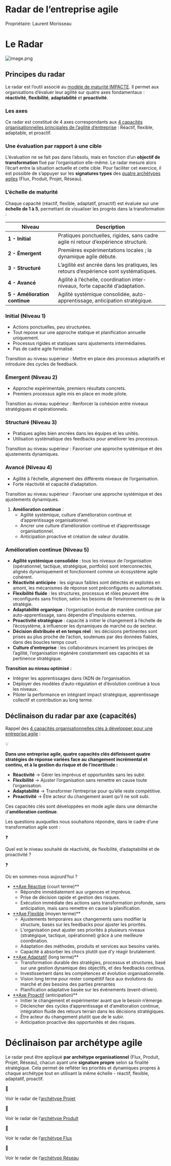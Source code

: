 # Radar de l’entreprise agile

Propriétaire: Laurent Morisseau

# Le Radar

![image.png](image.png)

## Principes du radar

Le radar est l’outil associé au [modèle de maturité IMPACTE](https://www.notion.so/Le-mod-le-de-maturit-IMPACTE-18b90eaf28ff8053a419ccaa7d91bc21?pvs=21). Il permet aux organisations d’évaluer leur agilité sur quatre axes fondamentaux : **réactivité**, **flexibilité**, **adaptabilité** et **proactivité**.

### Les axes

Ce radar est constitué de 4 axes correspondants aux [4 capacités organisationnelles principales de l’agilité d’entreprise](https://www.notion.so/Les-4-capacit-s-organisationnelles-cl-s-13790eaf28ff8077bff1ecf61771656f?pvs=21) : Réactif, flexible, adaptable, et proactif.

### Une évaluation par rapport à une cible

L’évaluation ne se fait pas dans l’absolu, mais en fonction d’un **objectif de transformation** fixé par l’organisation elle-même. Le radar mesure alors l’écart entre la situation actuelle et cette cible. Pour faciliter cet exercice, il est possible de s’appuyer sur les **signatures types** des [quatre archétypes agiles](https://www.notion.so/Les-4-arch-types-agiles-14290eaf28ff8004874de93022c243f8?pvs=21) (Flux, Produit, Projet, Réseau).

### L’échelle de maturité

Chaque capacité (réactif, flexible, adaptatif, proactif) est évaluée sur une **échelle de 1 à 5**, permettant de visualiser les progrès dans la transformation :

| **Niveau** | **Description** |
| --- | --- |
| **1 - Initial** | Pratiques ponctuelles, rigides, sans cadre agile ni retour d’expérience structuré. |
| **2 - Émergent** | Premières expérimentations locales ; la dynamique agile débute. |
| **3 - Structuré** | L’agilité est ancrée dans les pratiques, les retours d’expérience sont systématiques. |
| **4 - Avancé** | Agilité à l’échelle, coordination inter-niveaux, forte capacité d’adaptation. |
| **5 - Amélioration continue** | Agilité systémique consolidée, auto-apprentissage, anticipation stratégique. |

### **Initial (Niveau 1)**

- Actions ponctuelles, peu structurées.
- Tout repose sur une approche statique et planification annuelle uniquement.
- Processus rigides et statiques sans ajustements intermédiaires.
- Pas de cadre agile formalisé.

Transition au niveau supérieur : Mettre en place des processus adaptatifs et introduire des cycles de feedback.

### **Émergent (Niveau 2)**

- Approche expérimentale, premiers résultats concrets.
- Premiers processus agile mis en place en mode pilote.

Transition au niveau supérieur : Renforcer la cohésion entre niveaux stratégiques et opérationnels.

### **Structuré (Niveau 3)**

- Pratiques agiles bien ancrées dans les équipes et les unités.
- Utilisation systématique des feedbacks pour améliorer les processus.

Transition au niveau supérieur : Favoriser une approche systémique et des ajustements dynamiques.

### **Avancé (Niveau 4)**

- Agilité à l’échelle, alignement des différents niveaux de l’organisation.
- Forte réactivité et capacité d’adaptation.

Transition au niveau supérieur : Favoriser une approche systémique et des ajustements dynamiques.

1. **Amélioration continue** :
    - Agilité systémique, culture d’amélioration continue et d’apprentissage organisationnel.
    - Ancrer une culture d’amélioration continue et d’apprentissage organisationnel.
    - Anticipation proactive et création de valeur durable.

### **Amélioration continue** (Niveau 5)

- **Agilité systémique consolidée** : tous les niveaux de l’organisation (opérationnel, tactique, stratégique, portfolio) sont interconnectés, alignés dynamiquement et fonctionnent comme un écosystème agile cohérent.
- **Réactivité anticipée** : les signaux faibles sont détectés et exploités en amont, les mécanismes de réponse sont préconfigurés ou automatisés.
- **Flexibilité fluide** : les structures, processus et rôles peuvent être reconfigurés sans friction, selon les besoins de l’environnement ou de la stratégie.
- **Adaptabilité organique** : l’organisation évolue de manière continue par auto-apprentissage, sans dépendre d’impulsions externes.
- **Proactivité stratégique** : capacité à initier le changement à l’échelle de l’écosystème, à influencer les dynamiques de marché ou de secteur.
- **Décision distribuée et en temps réel** : les décisions pertinentes sont prises au plus proche de l’action, soutenues par des données fiables, dans des boucles temps court.
- **Culture d’entreprise** : les collaborateurs incarnent les principes de l’agilité, l’organisation régénère constamment ses capacités et sa pertinence stratégique.

**Transition au niveau optimisé :**

- Intégrer les apprentissages dans l’ADN de l’organisation.
- Déployer des modèles d’auto-régulation et d’évolution continue à tous les niveaux.
- Piloter la performance en intégrant impact stratégique, apprentissage collectif et contribution au long terme.

## **Déclinaison du radar par axe (capacités)**

Rappel des [4 capacités organisationnelles clés à développer pour une entreprise agile](https://www.notion.so/Les-4-capacit-s-organisationnelles-cl-s-13790eaf28ff8077bff1ecf61771656f?pvs=21) :

<aside>
💡

**Dans une entreprise agile, quatre capacités clés définissent quatre stratégies de réponse variées face au changement incrémental et continu, et à la gestion du risque et de l’incertitude :**

- **Réactivité** → Gérer les imprévus et opportunités sans les subir.
- **Flexibilité** → Ajuster l’organisation sans remettre en cause toute l’organisation.
- **Adaptabilité** → Transformer l’entreprise pour qu’elle reste compétitive.
- **Proactivité** → Être acteur du changement avant qu’il ne soit subi.

Ces capacités clés sont développées en mode agile dans une démarche d’**amélioration continue**.

</aside>

Les questions auxquelles nous souhaitons répondre, dans le cadre d’une transformation agile sont :

<aside>
❓

Quel est le niveau souhaité de réactivité, de flexibilité, d’adaptabilité et de proactivité ?

</aside>

<aside>
❓

Où en sommes-nous aujourd’hui ?

</aside>

- [**Axe Réactive](https://www.notion.so/Les-4-capacit-s-organisationnelles-cl-s-13790eaf28ff8077bff1ecf61771656f?pvs=21) (court terme)**
    - Répondre immédiatement aux urgences et imprévus.
    - Prise de décision rapide et gestion des risques.
    - Exécution immédiate des actions sans transformation profonde, sans anticipation, mais sans remettre en cause la planification.
- [**Axe Flexible](https://www.notion.so/Les-4-capacit-s-organisationnelles-cl-s-13790eaf28ff8077bff1ecf61771656f?pvs=21) (moyen terme)**
    - Ajustements temporaires aux changements sans modifier la structure, basés sur les feedbacks pour ajuster les priorités.
    - L'organisation peut ajuster ses priorités à plusieurs niveaux (stratégique, tactique, opérationnel) grâce à une meilleure coordination.
    - Adaptation des méthodes, produits et services aux besoins variés.
    - Capacité à absorber les chocs plutôt que d’y réagir brutalement.
- [**Axe Adaptatif](https://www.notion.so/Les-4-capacit-s-organisationnelles-cl-s-13790eaf28ff8077bff1ecf61771656f?pvs=21) (long terme)**
    - Transformation durable des stratégies, processus et structures, basé sur une gestion dynamique des objectifs, et des feedbacks continus.
    - Investissement dans les compétences et évolution organisationnelle.
    - Vision long terme pour rester compétitif face aux évolutions du marché et des besoins des parties prenantes
    - Planification adaptative basée sur les événements (event-driven).
- [**Axe Proactif](https://www.notion.so/Les-4-capacit-s-organisationnelles-cl-s-13790eaf28ff8077bff1ecf61771656f?pvs=21) (anticipation)**
    - Initier le changement et expérimenter avant que le besoin n’émerge.
    - Déclencher des cycles d’apprentissage et d’amélioration continue, intégration fluide des retours terrain dans les décisions stratégiques.
    - Être acteur du changement plutôt que de le subir.
    - Anticipation proactive des opportunités et des risques.

# Déclinaison par archétype agile

Le radar peut être appliqué **par archétype organisationnel** (Flux, Produit, Projet, Réseau), chacun ayant une **signature propre** selon sa finalité stratégique. Cela permet de refléter les priorités et dynamiques propres à chaque archétype tout en utilisant la même échelle  - réactif, flexible, adaptatif, proactif.

<aside>
🔎

Voir le radar de l’[archétype Projet](https://www.notion.so/Agile4Project-Arch-type-Projet-agile-13490eaf28ff8030a8aeecf9206d94ea?pvs=21)

</aside>

<aside>
🔎

Voir le radar de l’[archétype Produit](https://www.notion.so/Agile4Product-Arch-type-Produit-13490eaf28ff80b29733f767568ab6a5?pvs=21)

</aside>

<aside>
🔎

Voir le radar de l’[archétype Flux](https://www.notion.so/Agile4Flow-Arch-type-Flux-13490eaf28ff809bac54ed5deaa8a257?pvs=21)

</aside>

<aside>
🔎

Voir le radar de l’[archétype Réseau](https://www.notion.so/Agile4Network-Arch-type-R-seau-13490eaf28ff805c8fcfeed28b68a77b?pvs=21)

</aside>